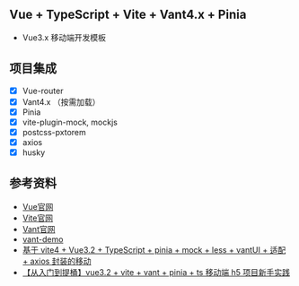 ## Vue + TypeScript + Vite + Vant4.x + Pinia

- Vue3.x 移动端开发模板

## 项目集成

- [x] Vue-router
- [x] Vant4.x （按需加载）
- [x] Pinia
- [x] vite-plugin-mock, mockjs
- [x] postcss-pxtorem
- [x] axios
- [x] husky

## 参考资料

- [Vue官网](https://v3.cn.vuejs.org/)
- [Vite官网](https://cn.vitejs.dev/)
- [Vant官网](https://vant-contrib.gitee.io/vant/#/zh-CN)
- [vant-demo](https://github.com/vant-ui/vant-demo)
- [基于 vite4 + Vue3.2 + TypeScript + pinia + mock + less + vantUI + 适配 + axios 封装的移动](https://juejin.cn/post/7226979399714373693)
- [【从入门到提桶】vue3.2 + vite + vant + pinia + ts 移动端 h5 项目新手实践](https://juejin.cn/post/7134610733962100750)

